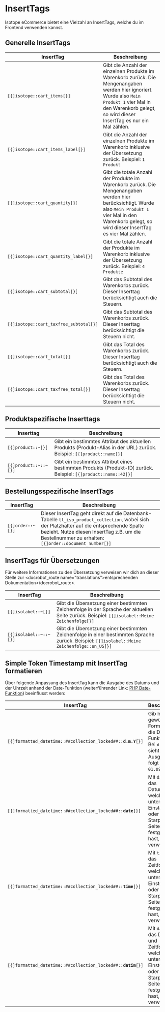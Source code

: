 # InsertTags

Isotope eCommerce bietet eine Vielzahl an InsertTags, welche du im Frontend verwenden kannst.

## Generelle InsertTags

<table>
	<thead>
		<tr>
			<th>InsertTag</th>
			<th>Beschreibung</th>
		</tr>
	</thead>
	<tbody>
		<tr>
			<td><code>[{]isotope::cart_items[}]</code></td>
			<td>Gibt die Anzahl der einzelnen Produkte im Warenkorb zurück. Die Mengenangaben werden hier ignoriert. Wurde also <code>Mein Produkt 1</code> vier Mal in den Warenkorb gelegt, so wird dieser InsertTag es nur ein Mal zählen.</td>
		</tr>
		<tr>
			<td><code>[{]isotope::cart_items_label[}]</code></td>
			<td>Gibt die Anzahl der einzelnen Produkte im Warenkorb inklusive der Übersetzung zurück. Beispiel: <code>1 Produkt</code></td>
		</tr>
		<tr>
			<td><code>[{]isotope::cart_quantity[}]</code></td>
			<td>Gibt die totale Anzahl der Produkte im Warenkorb zurück. Die Mengenangaben werden hier berücksichtigt. Wurde also <code>Mein Produkt 1</code> vier Mal in den Warenkorb gelegt, so wird dieser InsertTag es vier Mal zählen.</td>
		</tr>
		<tr>
			<td><code>[{]isotope::cart_quantity_label[}]</code></td>
			<td>Gibt die totale Anzahl der Produkte im Warenkorb inklusive der Übersetzung zurück. Beispiel: <code>4 Produkte</code></td>
		</tr>
		<tr>
			<td><code>[{]isotope::cart_subtotal[}]</code></td>
			<td>Gibt das Subtotal des Warenkorbs zurück. Dieser Inserttag berücksichtigt auch die Steuern.</td>
		</tr>
		<tr>
			<td><code>[{]isotope::cart_taxfree_subtotal[}]</code></td>
			<td>Gibt das Subtotal des Warenkorbs zurück. Dieser Inserttag berücksichtigt die Steuern nicht.</td>
		</tr>
		<tr>
			<td><code>[{]isotope::cart_total[}]</code></td>
			<td>Gibt das Total des Warenkorbs zurück. Dieser Inserttag berücksichtigt auch die Steuern.</td>
		</tr>
		<tr>
			<td><code>[{]isotope::cart_taxfree_total[}]</code></td>
			<td>Gibt das Total des Warenkorbs zurück. Dieser Inserttag berücksichtigt die Steuern nicht.</td>
		</tr>
	</tbody>
</table>

## Produktspezifische Inserttags

<table>
	<thead>
		<tr>
			<th>Inserttag</th>
			<th>Beschreibung</th>
		</tr>
	</thead>
	<tbody>
		<tr>
			<td><code>[{]product::~[}]</code></td>
			<td>Gibt ein bestimmtes Attribut des aktuellen Produkts (Produkt-Alias in der URL) zurück. Beispiel: <code>[{]product::name[}]</td>
		</tr>
		<tr>
			<td><code>[{]product::~::~[}]</code></td>
			<td>Gibt ein bestimmtes Attribut eines bestimmten Produkts (Produkt-ID) zurück. Beispiel: <code>[{]product::name::42[}]</td>
		</tr>
	</tbody>
</table>

## Bestellungsspezifische InsertTags

<table>
	<thead>
		<tr>
			<th>InsertTag</th>
			<th>Beschreibung</th>
		</tr>
	</thead>
	<tbody>
		<tr>
			<td><code>[{]order::~[}]</code></td>
			<td>Dieser InsertTag geht direkt auf die Datenbank-Tabelle <code>tl_iso_product_collection</code>, wobei sich der Platzhalter auf die entsprechende Spalte bezieht. Nutze diesen InsertTag z.B. um die Bestellnummer zu erhalten: <code>[{]order::document_number[}]</td>
		</tr>
	</tbody>
</table>

## InsertTags für Übersetzungen

Für weitere Informationen zu den Übersetzung verweisen wir dich an dieser Stelle zur <docrobot_route name="translations">entsprechenden Dokumentation</docrobot_route>.

<table>
	<thead>
		<tr>
			<th>InsertTag</th>
			<th>Beschreibung</th>
		</tr>
	</thead>
	<tbody>
		<tr>
			<td><code>[{]isolabel::~[}]</code></td>
			<td>Gibt die Übersetzung einer bestimmten Zeichenfolge in der Sprache der aktuellen Seite zurück. Beispiel: <code>[{]isolabel::Meine Zeichenfolge[}]</td>
		</tr>
		<tr>
			<td><code>[{]isolabel::~::~[}]</code></td>
			<td>Gibt die Übersetzung einer bestimmten Zeichenfolge in einer bestimmten Sprache zurück. Beispiel: <code>[{]isolabel::Meine Zeichenfolge::en_US[}]</td>
		</tr>
	</tbody>
</table>


## Simple Token Timestamp mit InsertTag formatieren

Über folgende Anpassung des InsertTag kann die Ausgabe des Datums und der Uhrzeit anhand der Date-Funktion (weiterführender Link: [PHP Date-Funktion][1]) beeinflusst werden:

<table>
	<thead>
		<tr>
			<th>InsertTag</th>
			<th>Beschreibung</th>
		</tr>
	</thead>
	<tbody>
		<tr>
			<td><code>[{]formatted_datetime::##collection_locked##::<strong>d.m.Y</strong>[}]</code></td>
			<td>Gib hier das gewünschte Format über die Date-Funktion ein. Bei <code>d.m.Y</code> sieht die Ausgabe wie folgt aus <code>01.09.2014</code>.</td>
		</tr>
		<tr>
			<td><code>[{]formatted_datetime::##collection_locked##::<strong>date</strong>[}]</code></td>
			<td>Mit <code>date</code> wird das Datumsformat welches du unter Einstellungen oder im Starpunkt der Seite festgelegt hast, verwendet.</td>
		</tr>
		<tr>
			<td><code>[{]formatted_datetime::##collection_locked##::<strong>time</strong>[}]</code></td>
			<td>Mit <code>time</code> wird das Zeitformat welches du unter Einstellungen oder im Starpunkt der Seite festgelegt hast, verwendet.</td>
		</tr>
		<tr>
			<td><code>[{]formatted_datetime::##collection_locked##::<strong>datim</strong>[}]</code></td>
			<td>Mit <code>datim</code> wird das Datums- und Zeitformat welches du unter Einstellungen oder im Starpunkt der Seite festgelegt hast, verwendet.</td>
		</tr>
	</tbody>
</table>

[1]: http://php.net/manual/de/function.date.php#refsect1-function.date-parameters